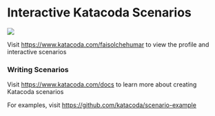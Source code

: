 # Interactive Katacoda Scenarios

[![](http://shields.katacoda.com/katacoda/faisolchehumar/count.svg)](https://www.katacoda.com/faisolchehumar "Get your profile on Katacoda.com")

Visit https://www.katacoda.com/faisolchehumar to view the profile and interactive scenarios

### Writing Scenarios
Visit https://www.katacoda.com/docs to learn more about creating Katacoda scenarios

For examples, visit https://github.com/katacoda/scenario-example
